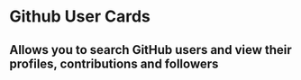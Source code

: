 # Github User Cards
## Allows you to search GitHub users and view their profiles, contributions and followers
